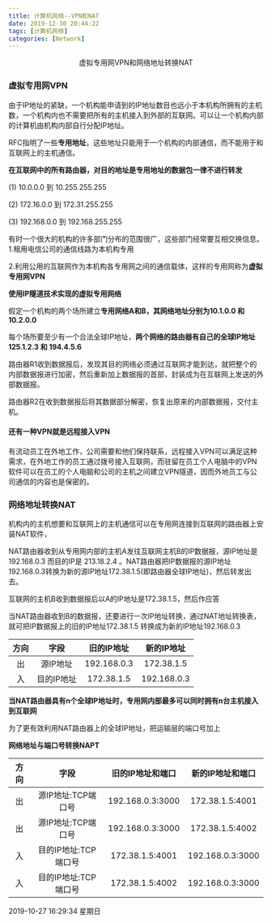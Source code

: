 ```yaml
---
title: 计算机网络--VPN和NAT
date: 2019-12-30 20:44:22
tags: [计算机网络]
categories: [Network]
---
```


<center>
 虚拟专用网VPN和网络地址转换NAT
</center>

<!--more-->

### 虚拟专用网VPN


由于IP地址的紧缺，一个机构能申请到的IP地址数目也远小于本机构所拥有的主机数，一个机构内也不需要把所有的主机接入到外部的互联网。可以让一个机构内部的计算机由机构内部自行分配IP地址。


RFC指明了一些**专用地址**，这些地址只能用于一个机构的内部通信，而不能用于和互联网上的主机通信。

**在互联网中的所有路由器，对目的地址是专用地址的数据包一律不进行转发**

(1) 10.0.0.0 到 10.255.255.255

(2) 172.16.0.0 到 172.31.255.255

(3) 192.168.0.0 到 192.168.255.255



有时一个很大的机构的许多部门分布的范围很广，这些部门经常要互相交换信息。
1.租用电信公司的通信线路为本机构专用

2.利用公用的互联网作为本机构各专用网之间的通信载体，这样的专用网称为**虚拟专用网VPN**



**使用IP隧道技术实现的虚拟专用网络**

假定一个机构的两个场所建立**专用网络A和B，其网络地址分别为10.1.0.0 和 10.2.0.0**

每个场所要至少有一个合法全球IP地址，**两个网络的路由器有自己的全球IP地址125.1.2.3 和 194.4.5.6**

路由器R1收到数据报后，发现其目的网络必须通过互联网才能到达，就把整个的内部数据报进行加密，然后重新加上数据报的首部，封装成为在互联网上发送的外部数据报。

路由器R2在收到数据报后将其数据部分解密，恢复出原来的内部数据报，交付主机。



#### 还有一种VPN就是远程接入VPN

有流动员工在外地工作，公司需要和他们保持联系，远程接入VPN可以满足这种需求，在外地工作的员工通过拨号接入互联网，而驻留在员工个人电脑中的VPN软件可以在员工的个人电脑和公司的主机之间建立VPN隧道，因而外地员工与公司通信的内容也是保密的。



### 网络地址转换NAT

机构内的主机想要和互联网上的主机通信可以在专用网连接到互联网的路由器上安装NAT软件，

NAT路由器收到从专用网内部的主机A发往互联网主机B的IP数据报，源IP地址是192.168.0.3 而目的IP是 213.18.2.4 。NAT路由器把IP数据报的源IP地址192.168.0.3转换为新的源IP地址172.38.1.5(即路由器全球IP地址)，然后转发出去。


互联网的主机B收到数据报后以A的IP地址是172.38.1.5，然后作应答

当NAT路由器收到B的数据报，还要进行一次IP地址转换，通过NAT地址转换表，就可把IP数据报上的旧的IP地址172.38.1.5 转换成为新的IP地址192.168.0.3

| 方向  |    字段    | 旧的IP地址  | 新的IP地址  |
| :---: | :--------: | :---------: | :---------: |
|  出   |  源IP地址  | 192.168.0.3 | 172.38.1.5  |
|  入   | 目的IP地址 | 172.38.1.5  | 192.168.0.3 |

**当NAT路由器具有n个全球IP地址时，专用网内部最多可以同时拥有n台主机接入到互联网**



为了更有效利用NAT路由器上的全球IP地址，把运输层的端口号加上

**网络地址与端口号转换NAPT**


| 方向  |         字段         | 旧的IP地址和端口 | 新的IP地址和端口 |
| :---: | :------------------: | :--------------: | :--------------: |
|  出   |  源IP地址:TCP端口号  | 192.168.0.3:3000 | 172.38.1.5:4001  |
|  出   |  源IP地址:TCP端口号  | 192.168.0.3:3000 | 172.38.1.5:4002  |
|  入   | 目的IP地址:TCP端口号 | 172.38.1.5:4001  | 192.168.0.3:3000 |
|  入   | 目的IP地址:TCP端口号 | 172.38.1.5:4002  | 192.168.0.3:3000 |





2019-10-27 16:29:34 星期日

